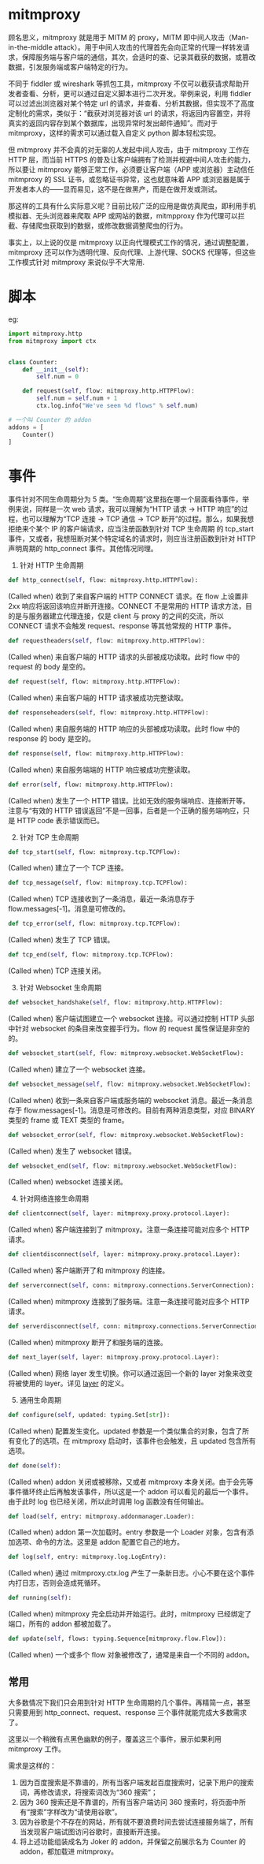 # mitmproxy
顾名思义，mitmproxy 就是用于 MITM 的 proxy，MITM 即中间人攻击（Man-in-the-middle attack）。用于中间人攻击的代理首先会向正常的代理一样转发请求，保障服务端与客户端的通信，其次，会适时的查、记录其截获的数据，或篡改数据，引发服务端或客户端特定的行为。

不同于 fiddler 或 wireshark 等抓包工具，mitmproxy 不仅可以截获请求帮助开发者查看、分析，更可以通过自定义脚本进行二次开发。举例来说，利用 fiddler 可以过滤出浏览器对某个特定 url 的请求，并查看、分析其数据，但实现不了高度定制化的需求，类似于：“截获对浏览器对该 url 的请求，将返回内容置空，并将真实的返回内容存到某个数据库，出现异常时发出邮件通知”。而对于 mitmproxy，这样的需求可以通过载入自定义 python 脚本轻松实现。

但 mitmproxy 并不会真的对无辜的人发起中间人攻击，由于 mitmproxy 工作在 HTTP 层，而当前 HTTPS 的普及让客户端拥有了检测并规避中间人攻击的能力，所以要让 mitmproxy 能够正常工作，必须要让客户端（APP 或浏览器）主动信任 mitmproxy 的 SSL 证书，或忽略证书异常，这也就意味着 APP 或浏览器是属于开发者本人的——显而易见，这不是在做黑产，而是在做开发或测试。

那这样的工具有什么实际意义呢？目前比较广泛的应用是做仿真爬虫，即利用手机模拟器、无头浏览器来爬取 APP 或网站的数据，mitmpproxy 作为代理可以拦截、存储爬虫获取到的数据，或修改数据调整爬虫的行为。

事实上，以上说的仅是 mitmproxy 以正向代理模式工作的情况，通过调整配置，mitmproxy 还可以作为透明代理、反向代理、上游代理、SOCKS 代理等，但这些工作模式针对 mitmproxy 来说似乎不大常用.

# 脚本
eg:
```python
import mitmproxy.http
from mitmproxy import ctx


class Counter:
    def __init__(self):
        self.num = 0

    def request(self, flow: mitmproxy.http.HTTPFlow):
        self.num = self.num + 1
        ctx.log.info("We've seen %d flows" % self.num)

# 一个叫 Counter 的 addon
addons = [
    Counter()
]
```

# 事件
事件针对不同生命周期分为 5 类。“生命周期”这里指在哪一个层面看待事件，举例来说，同样是一次 web 请求，我可以理解为“HTTP 请求 -> HTTP 响应”的过程，也可以理解为“TCP 连接 -> TCP 通信 -> TCP 断开”的过程。那么，如果我想拒绝来个某个 IP 的客户端请求，应当注册函数到针对 TCP 生命周期 的 tcp_start 事件，又或者，我想阻断对某个特定域名的请求时，则应当注册函数到针对 HTTP 声明周期的 http_connect 事件。其他情况同理。

1. 针对 HTTP 生命周期
```python
def http_connect(self, flow: mitmproxy.http.HTTPFlow):
```
(Called when) 收到了来自客户端的 HTTP CONNECT 请求。在 flow 上设置非 2xx 响应将返回该响应并断开连接。CONNECT 不是常用的 HTTP 请求方法，目的是与服务器建立代理连接，仅是 client 与 proxy 的之间的交流，所以 CONNECT 请求不会触发 request、response 等其他常规的 HTTP 事件。
```python
def requestheaders(self, flow: mitmproxy.http.HTTPFlow):
```
(Called when) 来自客户端的 HTTP 请求的头部被成功读取。此时 flow 中的 request 的 body 是空的。
```python
def request(self, flow: mitmproxy.http.HTTPFlow):
```
(Called when) 来自客户端的 HTTP 请求被成功完整读取。
```python
def responseheaders(self, flow: mitmproxy.http.HTTPFlow):
```
(Called when) 来自服务端的 HTTP 响应的头部被成功读取。此时 flow 中的 response 的 body 是空的。
```python
def response(self, flow: mitmproxy.http.HTTPFlow):
```
(Called when) 来自服务端端的 HTTP 响应被成功完整读取。
```python
def error(self, flow: mitmproxy.http.HTTPFlow):
```
(Called when) 发生了一个 HTTP 错误。比如无效的服务端响应、连接断开等。注意与“有效的 HTTP 错误返回”不是一回事，后者是一个正确的服务端响应，只是 HTTP code 表示错误而已。

2. 针对 TCP 生命周期
```python
def tcp_start(self, flow: mitmproxy.tcp.TCPFlow):
```
(Called when) 建立了一个 TCP 连接。
```python
def tcp_message(self, flow: mitmproxy.tcp.TCPFlow):
```
(Called when) TCP 连接收到了一条消息，最近一条消息存于 flow.messages[-1]。消息是可修改的。
```python
def tcp_error(self, flow: mitmproxy.tcp.TCPFlow):
```
(Called when) 发生了 TCP 错误。
```python
def tcp_end(self, flow: mitmproxy.tcp.TCPFlow):
```
(Called when) TCP 连接关闭。

3. 针对 Websocket 生命周期
```python
def websocket_handshake(self, flow: mitmproxy.http.HTTPFlow):
```
(Called when) 客户端试图建立一个 websocket 连接。可以通过控制 HTTP 头部中针对 websocket 的条目来改变握手行为。flow 的 request 属性保证是非空的的。
```python
def websocket_start(self, flow: mitmproxy.websocket.WebSocketFlow):
```
(Called when) 建立了一个 websocket 连接。
```python
def websocket_message(self, flow: mitmproxy.websocket.WebSocketFlow):
```
(Called when) 收到一条来自客户端或服务端的 websocket 消息。最近一条消息存于 flow.messages[-1]。消息是可修改的。目前有两种消息类型，对应 BINARY 类型的 frame 或 TEXT 类型的 frame。
```python
def websocket_error(self, flow: mitmproxy.websocket.WebSocketFlow):
```
(Called when) 发生了 websocket 错误。
```python
def websocket_end(self, flow: mitmproxy.websocket.WebSocketFlow):
```
(Called when) websocket 连接关闭。

4. 针对网络连接生命周期
```python
def clientconnect(self, layer: mitmproxy.proxy.protocol.Layer):
```
(Called when) 客户端连接到了 mitmproxy。注意一条连接可能对应多个 HTTP 请求。
```python
def clientdisconnect(self, layer: mitmproxy.proxy.protocol.Layer):
```
(Called when) 客户端断开了和 mitmproxy 的连接。
```python
def serverconnect(self, conn: mitmproxy.connections.ServerConnection):
```
(Called when) mitmproxy 连接到了服务端。注意一条连接可能对应多个 HTTP 请求。
```python
def serverdisconnect(self, conn: mitmproxy.connections.ServerConnection):
```
(Called when) mitmproxy 断开了和服务端的连接。
```python
def next_layer(self, layer: mitmproxy.proxy.protocol.Layer):
```
(Called when) 网络 layer 发生切换。你可以通过返回一个新的 layer 对象来改变将被使用的 layer。详见 [layer](https://github.com/mitmproxy/mitmproxy/blob/fc80aa562e5fdd239c82aab1ac73502adb4f67dd/mitmproxy/proxy/protocol/__init__.py#L2) 的定义。

5. 通用生命周期
```python
def configure(self, updated: typing.Set[str]):
```
(Called when) 配置发生变化。updated 参数是一个类似集合的对象，包含了所有变化了的选项。在 mitmproxy 启动时，该事件也会触发，且 updated 包含所有选项。
```python
def done(self):
```
(Called when) addon 关闭或被移除，又或者 mitmproxy 本身关闭。由于会先等事件循环终止后再触发该事件，所以这是一个 addon 可以看见的最后一个事件。由于此时 log 也已经关闭，所以此时调用 log 函数没有任何输出。
```python
def load(self, entry: mitmproxy.addonmanager.Loader):
```
(Called when) addon 第一次加载时。entry 参数是一个 Loader 对象，包含有添加选项、命令的方法。这里是 addon 配置它自己的地方。
```python
def log(self, entry: mitmproxy.log.LogEntry):
```
(Called when) 通过 mitmproxy.ctx.log 产生了一条新日志。小心不要在这个事件内打日志，否则会造成死循环。
```python
def running(self):
```
(Called when) mitmproxy 完全启动并开始运行。此时，mitmproxy 已经绑定了端口，所有的 addon 都被加载了。
```python
def update(self, flows: typing.Sequence[mitmproxy.flow.Flow]):
```
(Called when) 一个或多个 flow 对象被修改了，通常是来自一个不同的 addon。

## 常用
大多数情况下我们只会用到针对 HTTP 生命周期的几个事件。再精简一点，甚至只需要用到 http_connect、request、response 三个事件就能完成大多数需求了。

这里以一个稍微有点黑色幽默的例子，覆盖这三个事件，展示如果利用 mitmproxy 工作。

需求是这样的：

1. 因为百度搜索是不靠谱的，所有当客户端发起百度搜索时，记录下用户的搜索词，再修改请求，将搜索词改为“360 搜索”；
2. 因为 360 搜索还是不靠谱的，所有当客户端访问 360 搜索时，将页面中所有“搜索”字样改为“请使用谷歌”。
3. 因为谷歌是个不存在的网站，所有就不要浪费时间去尝试连接服务端了，所有当发现客户端试图访问谷歌时，直接断开连接。
4. 将上述功能组装成名为 Joker 的 addon，并保留之前展示名为 Counter 的 addon，都加载进 mitmproxy。
